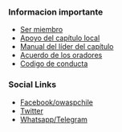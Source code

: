 ### Informacion importante

* [Ser miembro](https://www.owasp.org/index.php/Membership)
* [Apoyo del capítulo local](https://www.owasp.org/index.php/Local_Chapter_Supporter)
* [Manual del líder del capítulo](https://www.owasp.org/index.php/Chapter_Leader_Handbook)
* [Acuerdo de los oradores](https://www.owasp.org/index.php/Speaker_Agreement)
* [Codigo de conducta](https://www.owasp.org/index.php/Governance/Conference_Policies)

### Social Links

* [Facebook/owaspchile](https://web.facebook.com/owasp.owaspchile.7)  
* [Twitter](https://twitter.com/#!/search/realtime/owaspchile)         
* [Whatsapp/Telegram](mailto:carlos.allendes@owasp.org)
